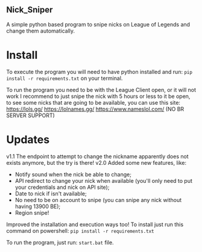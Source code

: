 ## Nick_Sniper
A simple python based program to snipe nicks on League of Legends and change them automatically.

# Install
To execute the program you will need to have python installed and run:
`pip install -r requirements.txt`
on your terminal.

To run the program you need to be with the League Client open, or it will not work
I recommend to just snipe the nick with 5 hours or less to it be open, to see some nicks that are
going to be available, you can use this site:
https://lols.gg/
https://lolnames.gg/
https://www.nameslol.com/ (NO BR SERVER SUPPORT)

# Updates
v1.1
The endpoint to attempt to change the nickname apparently does not exists anymore, but the try is there!
v2.0
Added some new features, like:
- Notify sound when the nick be able to change;
- API redirect to change your nick when available (you'll only need to put your credentials and nick on API site);
- Date to nick if isn't available;
- No need to be on account to snipe (you can snipe any nick without having 13900 BE);
- Region snipe!

Improved the installation and execution ways too!
To install just run this command on powershell:
 `pip install -r requirements.txt`

To run the program, just run:
`start.bat` file.
